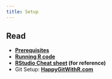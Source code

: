 ```yaml
---
title: Setup
---
```



## Read

- **[Prerequisites](http://r4ds.had.co.nz/introduction.html#prerequisites)**
- **[Running R code](http://r4ds.had.co.nz/introduction.html#running-r-code)**
- **[RStudio Cheat sheet](https://www.rstudio.com/wp-content/uploads/2016/01/rstudio-IDE-cheatsheet.pdf) (for reference)**
- Git Setup: **[HappyGitWithR.com](http://happygitwithr.com/)**

